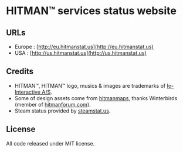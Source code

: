 # HITMAN™ services status website

## URLs

* Europe : [http://eu.hitmanstat.us](http://eu.hitmanstat.us)
* USA : [http://us.hitmanstat.us](http://us.hitmanstat.us)

## Credits

* HITMAN™, HITMAN™ logo, musics & images are trademarks of [Io-Interactive A/S](http://www.ioi.dk/).
* Some of design assets come from [hitmanmaps](http://hitmanmaps.com/), thanks Winterbirds (member of [hitmanforum.com](http://www.hitmanforum.com/)).
* Steam status provided by [steamstat.us](https://steamstat.us/).

## License

All code released under MIT license.

